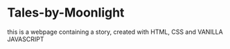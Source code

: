 # Tales-by-Moonlight
this is a webpage containing a story, created with HTML, CSS and VANILLA JAVASCRIPT
